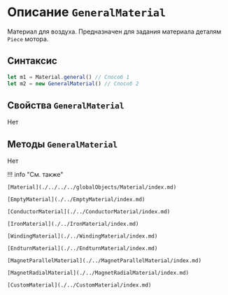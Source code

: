 # Описание `GeneralMaterial`
Материал для воздуха. Предназначен для задания материала деталям `Piece` мотора.

## Синтаксис
```javascript
let m1 = Material.general() // Способ 1
let m2 = new GeneralMaterial() // Способ 2
```

## Свойства `GeneralMaterial`
Нет

## Методы `GeneralMaterial`
Нет

!!! info "См. также"

    [Material](./../../../globalObjects/Material/index.md)

    [EmptyMaterial](./../EmptyMaterial/index.md)

    [ConductorMaterial](./../ConductorMaterial/index.md)

    [IronMaterial](./../IronMaterial/index.md)

    [WindingMaterial](./../WindingMaterial/index.md)
    
    [EndturnMaterial](./../EndturnMaterial/index.md)

    [MagnetParallelMaterial](./../MagnetParallelMaterial/index.md)

    [MagnetRadialMaterial](./../MagnetRadialMaterial/index.md)

    [CustomMaterial](./../CustomMaterial/index.md)
